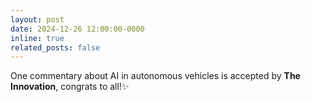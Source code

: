 ```yaml
---
layout: post
date: 2024-12-26 12:00:00-0000
inline: true
related_posts: false
---
```


One commentary about AI in autonomous vehicles is accepted by <b>The Innovation</b>, congrats to all!:sparkles: 
